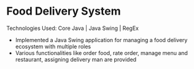 # Food Delivery System

Technologies Used: Core Java | Java Swing | RegEx

- Implemented a Java Swing application for managing a food delivery ecosystem with multiple roles
- Various functionalities like order food, rate order, manage menu and restaurant, assigning delivery man are provided
